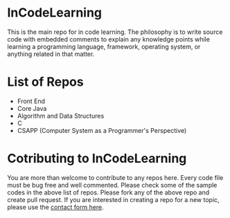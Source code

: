 # InCodeLearning

This is the main repo for in code learning. The philosophy is to write source code with embedded comments to explain any knowledge points while learning a programming language, framework, operating system, or anything related in that matter.

# List of Repos

- Front End
- Core Java
- Algorithm and Data Structures
- C
- CSAPP (Computer System as a Programmer's Perspective)

# Cotributing to InCodeLearning

You are more than welcome to contribute to any repos here. Every code file must be bug free and well commented. Please check some of the sample codes in the above list of repos. Please fork any of the above repo and create pull request. If you are interested in creating a repo for a new topic, please use the [contact form here](https://docs.google.com/forms/d/1aRvI2SLpP0_amCUc_pGSM-g2gBbuPt6XDPckP_zaugw/).
